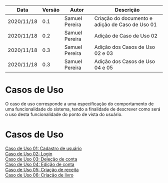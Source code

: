 | Data |Versão| Autor | Descrição |
| ---- | ---- | ----- | --------- |
| 2020/11/18 | 0.1 | Samuel Pereira | Criação do documento e adição de Caso de Uso 01 |
| 2020/11/18 | 0.2 | Samuel Pereira | Adição de Caso de Uso 02 |
| 2020/11/18 | 0.3 | Samuel Pereira | Adição dos Casos de Uso 02 e 03  |
| 2020/11/18 | 0.3 | Samuel Pereira | Adição dos Casos de Uso 04 e 05  |

# Casos de Uso
O caso de uso corresponde a uma especificação do comportamento de uma funcionalidade do sistema, tendo a finalidade de descrever como será o uso desta funcionalidade do ponto de vista do usuário.


# Casos de Uso

[Caso de Uso 01: Cadastro de usuário](04-modelagem/casos-de-uso/01.md)</br>
[Caso de Uso 02: Login](04-modelagem/casos-de-uso/02.md)</br>
[Caso de Uso 03: Deleção de conta](04-modelagem/casos-de-uso/03.md)</br>
[Caso de Uso 04: Edição de conta](04-modelagem/casos-de-uso/04.md)</br>
[Caso de Uso 05: Criação de receita](04-modelagem/casos-de-uso/05.md)</br>
[Caso de Uso 06: Criação de livro](04-modelagem/casos-de-uso/06.md)</br>